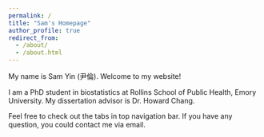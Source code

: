 ```yaml
---
permalink: /
title: "Sam's Homepage"
author_profile: true
redirect_from: 
  - /about/
  - /about.html
---
```


My name is Sam Yin (尹倫). Welcome to my website!

I am a PhD student in biostatistics at Rollins School of Public Health, Emory University. My dissertation advisor is Dr. Howard Chang.

Feel free to check out the tabs in top navigation bar. If you have any question, you could contact me via email.